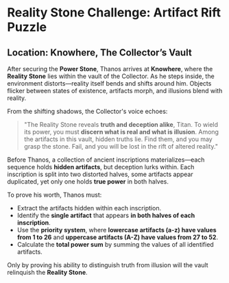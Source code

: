 # Reality Stone Challenge: Artifact Rift Puzzle

## Location: Knowhere, The Collector’s Vault

After securing the **Power Stone**, Thanos arrives at **Knowhere**, where the **Reality Stone** lies within the vault of the Collector. As he steps inside, the environment distorts—reality itself bends and shifts around him. Objects flicker between states of existence, artifacts morph, and illusions blend with reality.

From the shifting shadows, the Collector's voice echoes:  

> "The Reality Stone reveals **truth and deception alike**, Titan. To wield its power, you must **discern what is real and what is illusion**. Among the artifacts in this vault, hidden truths lie. Find them, and you may grasp the stone. Fail, and you will be lost in the rift of altered reality."

Before Thanos, a collection of ancient inscriptions materializes—each sequence holds **hidden artifacts**, but deception lurks within. Each inscription is split into two distorted halves, some artifacts appear duplicated, yet only one holds **true power** in both halves. 

To prove his worth, Thanos must:
- Extract the artifacts hidden within each inscription.
- Identify the **single artifact** that appears **in both halves of each inscription**.
- Use the **priority system**, where **lowercase artifacts (a-z) have values from 1 to 26** and **uppercase artifacts (A-Z) have values from 27 to 52**.
- Calculate the **total power sum** by summing the values of all identified artifacts.

Only by proving his ability to distinguish truth from illusion will the vault relinquish the **Reality Stone**.
